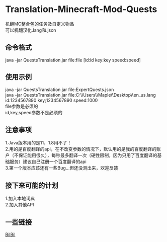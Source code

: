 # Translation-Minecraft-Mod-Quests
机翻MC整合包的任务及自定义物品  
可以机翻汉化.lang和.json
## 命令格式  
java -jar QuestsTranslation.jar file:file [id:id key:key speed:speed]  
## 使用示例  
java -jar QuestsTranslation.jar file:ExpertQuests.json  
java -jar QuestsTranslation.jar file:C:\\\Users\\\Maple\\\Desktop\\\en_us.lang id:1234567890 key;1234567890 speed:1000  
file参数是必须的  
id,key,speed参数不是必须的  
## 注意事项  
1.Java版本用的是11，1.8用不了！  
2.用的是百度翻译的api，在不改变参数的情况下，默认用的是我的百度翻译的账户（不保证能用很久），每秒最多翻译一次（硬性限制，因为只用了百度翻译的基础服务）建议自己注册一个百度翻译的api  
3.第一个版本应该还有一些Bug...但还没测出来，欢迎反馈  
## 接下来可能的计划  
1.加入本地词典  
2.加入其他API  
## 一些链接
[BilBil](https://www.bilibili.com/read/cv16729313)
